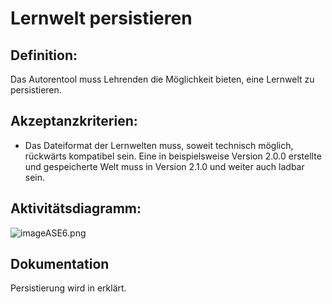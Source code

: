 # Lernwelt persistieren



## Definition:

Das Autorentool muss Lehrenden die Möglichkeit bieten, eine Lernwelt zu persistieren.


## Akzeptanzkriterien: 
- Das Dateiformat der Lernwelten muss, soweit technisch möglich, rückwärts kompatibel sein. Eine in beispielsweise
  Version 2.0.0 erstellte und gespeicherte Welt muss in Version 2.1.0 und weiter auch ladbar sein.


## Aktivitätsdiagramm:

![imageASE6.png](imageASE6.png)

## Dokumentation

Persistierung wird in [](Persisitierung-im-Autorentool.md) erklärt.
